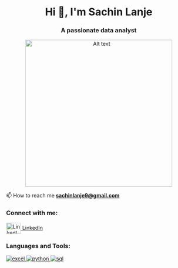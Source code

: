 <h1 align="center">Hi 👋, I'm Sachin Lanje</h1>
<h3 align="center">A passionate data analyst</h3>

<div align="center">
  <img src="https://user-images.githubusercontent.com/55389276/140866485-8fb1c876-9a8f-4d6a-98dc-08c4981eaf70.gif" alt="Alt text" width="400" />
</div>

📫 How to reach me **sachinlanje9@gmail.com**

<h3 align="left">Connect with me:</h3>
<p align="left">
  <a href="https://linkedin.com/in/sachin-lanje" target="blank">
    <img align="center" src="https://raw.githubusercontent.com/rahuldkjain/github-profile-readme-generator/master/src/images/icons/Social/linked-in-alt.svg" alt="LinkedIn" height="30" width="40" />
    LinkedIn
  </a>
</p>

<h3 align="left">Languages and Tools:</h3>
<p align="left"> 
  <a href="https://www.microsoft.com/en-us/microsoft-365/excel" target="_blank" rel="noreferrer"> 
    <img src="https://img.shields.io/badge/Excel-217346?style=for-the-badge&logo=microsoft-excel&logoColor=white" alt="excel" />
  </a> 
  <a href="https://www.python.org" target="_blank" rel="noreferrer"> 
    <img src="https://img.shields.io/badge/Python-3776AB?style=for-the-badge&logo=python&logoColor=white" alt="python" />
  </a> 
  <a href="https://www.microsoft.com/en-us/sql-server" target="_blank" rel="noreferrer"> 
    <img src="https://img.shields.io/badge/SQL-4479A1?style=for-the-badge&logo=Microsoft-SQL-Server&logoColor=white" alt="sql" />
  </a> 
  <a href="https://powerbi.microsoft.com/" target="_blank" 
